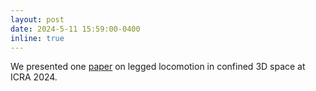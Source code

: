 ```yaml
---
layout: post
date: 2024-5-11 15:59:00-0400
inline: true
---
```


We presented one [paper](https://arxiv.org/abs/2403.03848) on legged locomotion in confined 3D space at ICRA 2024.